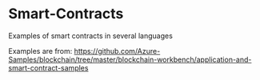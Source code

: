 # Smart-Contracts
Examples of smart contracts in several languages

Examples are from:
https://github.com/Azure-Samples/blockchain/tree/master/blockchain-workbench/application-and-smart-contract-samples
